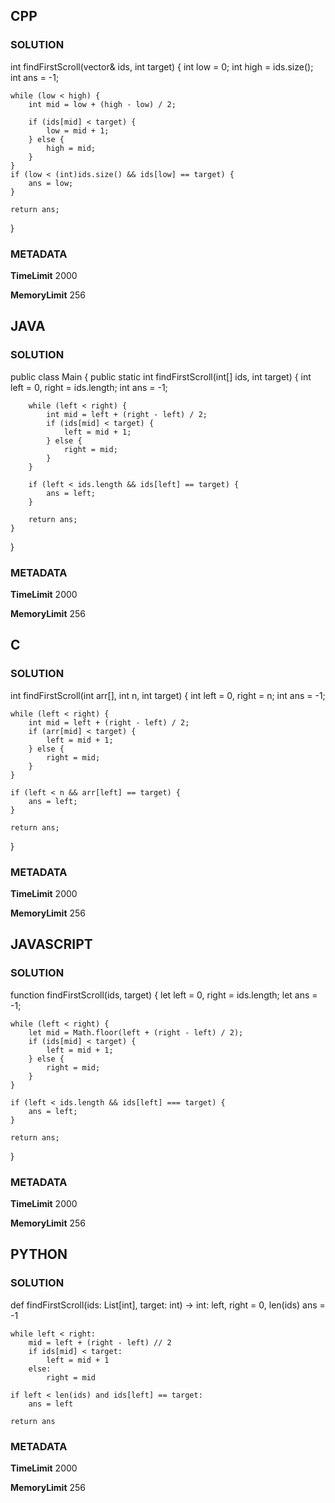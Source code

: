 ## CPP

### SOLUTION

int findFirstScroll(vector<int>& ids, int target) {
    int low = 0;
    int high = ids.size();
    int ans = -1; 

    while (low < high) {
        int mid = low + (high - low) / 2;

        if (ids[mid] < target) {
            low = mid + 1;
        } else {
            high = mid;
        }
    }
    if (low < (int)ids.size() && ids[low] == target) {
        ans = low;
    }

    return ans;
}


### METADATA

**TimeLimit**
2000

**MemoryLimit**
256

## JAVA

### SOLUTION

public class Main {
    public static int findFirstScroll(int[] ids, int target) {
        int left = 0, right = ids.length;
        int ans = -1;

        while (left < right) {
            int mid = left + (right - left) / 2;
            if (ids[mid] < target) {
                left = mid + 1;
            } else {
                right = mid;
            }
        }

        if (left < ids.length && ids[left] == target) {
            ans = left;
        }

        return ans;
    }
}


### METADATA

**TimeLimit**
2000

**MemoryLimit**
256

## C

### SOLUTION

int findFirstScroll(int arr[], int n, int target) {
    int left = 0, right = n;
    int ans = -1;

    while (left < right) {
        int mid = left + (right - left) / 2;
        if (arr[mid] < target) {
            left = mid + 1;
        } else {
            right = mid;
        }
    }

    if (left < n && arr[left] == target) {
        ans = left;
    }

    return ans;
}

### METADATA

**TimeLimit**
2000

**MemoryLimit**
256

## JAVASCRIPT

### SOLUTION

function findFirstScroll(ids, target) {
    let left = 0, right = ids.length;
    let ans = -1;

    while (left < right) {
        let mid = Math.floor(left + (right - left) / 2);
        if (ids[mid] < target) {
            left = mid + 1;
        } else {
            right = mid;
        }
    }

    if (left < ids.length && ids[left] === target) {
        ans = left;
    }

    return ans;
}


### METADATA

**TimeLimit**
2000

**MemoryLimit**
256

## PYTHON

### SOLUTION

def findFirstScroll(ids: List[int], target: int) -> int:
    left, right = 0, len(ids)
    ans = -1

    while left < right:
        mid = left + (right - left) // 2
        if ids[mid] < target:
            left = mid + 1
        else:
            right = mid

    if left < len(ids) and ids[left] == target:
        ans = left

    return ans

### METADATA

**TimeLimit**
2000

**MemoryLimit**
256
